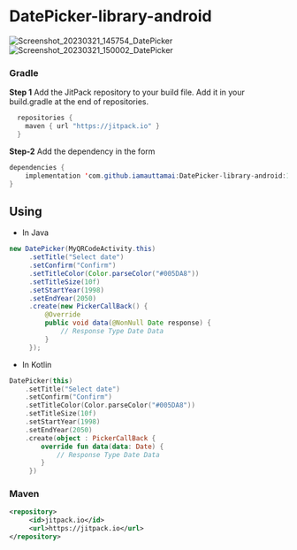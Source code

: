 ﻿# DatePicker-library-android
 
![Screenshot_20230321_145754_DatePicker](https://user-images.githubusercontent.com/112051173/226549862-4314a913-d4a1-4a33-8021-8934ec67e6d6.jpg) 
![Screenshot_20230321_150002_DatePicker](https://user-images.githubusercontent.com/112051173/226550375-be4a7c95-cbd6-41fe-8e01-3ed6b1f88c76.jpg)
 
 ### Gradle
**Step 1** Add the JitPack repository to your build file. Add it in your build.gradle at the end of repositories.

```java
  repositories {
    maven { url "https://jitpack.io" }
  }
```

**Step-2** Add the dependency in the form

```java
dependencies {
    implementation 'com.github.iamauttamai:DatePicker-library-android:1.0.4'
}
```

## Using

 -  In Java
```java
new DatePicker(MyQRCodeActivity.this)
     .setTitle("Select date")
     .setConfirm("Confirm")
     .setTitleColor(Color.parseColor("#005DA8"))
     .setTitleSize(10f)
     .setStartYear(1998)
     .setEndYear(2050)
     .create(new PickerCallBack() {
         @Override
         public void data(@NonNull Date response) {
             // Response Type Date Data
         }
     });
```
  -  In Kotlin
```kotlin
DatePicker(this)
    .setTitle("Select date")
    .setConfirm("Confirm")
    .setTitleColor(Color.parseColor("#005DA8"))
    .setTitleSize(10f)
    .setStartYear(1998)
    .setEndYear(2050)
    .create(object : PickerCallBack {
        override fun data(data: Date) {
            // Response Type Date Data
        }
     })
```
  

### Maven
```xml
<repository>
     <id>jitpack.io</id>
     <url>https://jitpack.io</url>
</repository>
```



